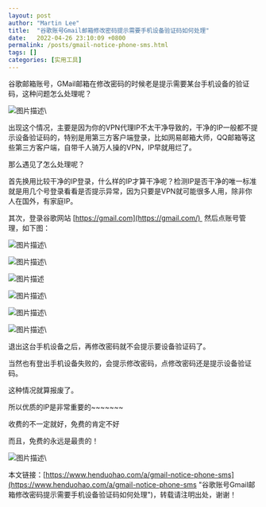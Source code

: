 ```yaml
---
layout: post  
author: "Martin Lee"  
title:  "谷歌账号Gmail邮箱修改密码提示需要手机设备验证码如何处理"  
date:   2022-04-26 23:10:09 +0800  
permalink: /posts/gmail-notice-phone-sms.html  
tags: []  
categories: [实用工具]  
---
```

谷歌邮箱账号，GMail邮箱在修改密码的时候老是提示需要某台手机设备的验证码，这种问题怎么处理呢？




![图片描述](https://p3-juejin.byteimg.com/tos-cn-i-k3u1fbpfcp/fa07415229334f6db400a0f7414712c6~tplv-k3u1fbpfcp-zoom-1.image)\





出现这个情况，主要是因为你的VPN代理IP不太干净导致的，干净的IP一般都不提示设备验证码的，特别是用第三方客户端登录，比如网易邮箱大师，QQ邮箱等这些第三方客户端，自带千人骑万人操的VPN，IP早就用烂了。

那么遇见了怎么处理呢？

首先换用比较干净的IP登录，什么样的IP才算干净呢？检测IP是否干净的唯一标准就是用几个号登录看看是否提示异常，因为只要是VPN就可能很多人用，除非你人在国外，有家庭IP。

其次，登录谷歌网站 [https://gmail.com](https://gmail.com/)  然后点账号管理，如下图：

![图片描述](https://p3-juejin.byteimg.com/tos-cn-i-k3u1fbpfcp/c16def196f1c4a209841451d1dd577ad~tplv-k3u1fbpfcp-zoom-1.image)\


![图片描述](https://p3-juejin.byteimg.com/tos-cn-i-k3u1fbpfcp/56e791e0647e4dcca11efc122cd6e932~tplv-k3u1fbpfcp-zoom-1.image)\


![图片描述](https://p3-juejin.byteimg.com/tos-cn-i-k3u1fbpfcp/01a3645d1a3143c99358e3478f29d983~tplv-k3u1fbpfcp-zoom-1.image)

![图片描述](https://p3-juejin.byteimg.com/tos-cn-i-k3u1fbpfcp/f70acbec6d574db99d81211748c16c2e~tplv-k3u1fbpfcp-zoom-1.image)\


![图片描述](https://p3-juejin.byteimg.com/tos-cn-i-k3u1fbpfcp/32aa4b83a5b849dba98ff9078a4d69c2~tplv-k3u1fbpfcp-zoom-1.image)\


![图片描述](https://p3-juejin.byteimg.com/tos-cn-i-k3u1fbpfcp/abda0e60ad9d45a58113a9a425d43103~tplv-k3u1fbpfcp-zoom-1.image)\





退出这台手机设备之后，再修改密码就不会提示要设备验证码了。

当然也有登出手机设备失败的，会提示修改密码，点修改密码还是提示设备验证码。

这种情况就算报废了。




所以优质的IP是非常重要的~~~~~~~

收费的不一定就好，免费的肯定不好

而且，免费的永远是最贵的！

![图片描述](https://p3-juejin.byteimg.com/tos-cn-i-k3u1fbpfcp/b4f441c81d5a482b8b4f620db4f10a24~tplv-k3u1fbpfcp-zoom-1.image)\





本文链接：[https://www.henduohao.com/a/gmail-notice-phone-sms](https://www.henduohao.com/a/gmail-notice-phone-sms "谷歌账号Gmail邮箱修改密码提示需要手机设备验证码如何处理")，转载请注明出处，谢谢！
